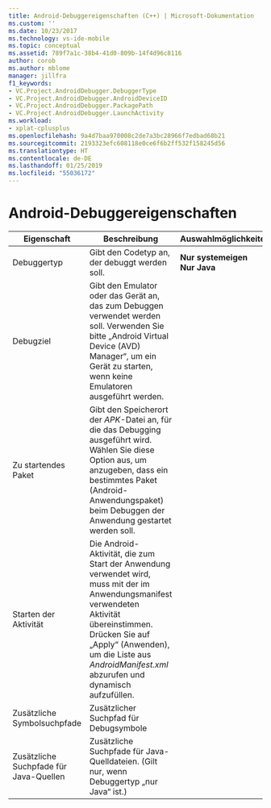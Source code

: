 ```yaml
---
title: Android-Debuggereigenschaften (C++) | Microsoft-Dokumentation
ms.custom: ''
ms.date: 10/23/2017
ms.technology: vs-ide-mobile
ms.topic: conceptual
ms.assetid: 789f7a1c-38b4-41d0-809b-14f4d96c8116
author: corob
ms.author: mblome
manager: jillfra
f1_keywords:
- VC.Project.AndroidDebugger.DebuggerType
- VC.Project.AndroidDebugger.AndroidDeviceID
- VC.Project.AndroidDebugger.PackagePath
- VC.Project.AndroidDebugger.LaunchActivity
ms.workload:
- xplat-cplusplus
ms.openlocfilehash: 9a4d7baa970008c2de7a3bc28966f7edbad68b21
ms.sourcegitcommit: 2193323efc608118e0ce6f6b2ff532f158245d56
ms.translationtype: HT
ms.contentlocale: de-DE
ms.lasthandoff: 01/25/2019
ms.locfileid: "55036172"
---
```

# <a name="android-debugger-properties"></a>Android-Debuggereigenschaften

Eigenschaft | Beschreibung | Auswahlmöglichkeiten
--- | ---| ---
Debuggertyp | Gibt den Codetyp an, der debuggt werden soll. | **Nur systemeigen**<br>**Nur Java**<br>
Debugziel | Gibt den Emulator oder das Gerät an, das zum Debuggen verwendet werden soll. Verwenden Sie bitte „Android Virtual Device (AVD) Manager“, um ein Gerät zu starten, wenn keine Emulatoren ausgeführt werden.
Zu startendes Paket | Gibt den Speicherort der *APK*-Datei an, für die das Debugging ausgeführt wird. Wählen Sie diese Option aus, um anzugeben, dass ein bestimmtes Paket (Android-Anwendungspaket) beim Debuggen der Anwendung gestartet werden soll.
Starten der Aktivität | Die Android-Aktivität, die zum Start der Anwendung verwendet wird, muss mit der im Anwendungsmanifest verwendeten Aktivität übereinstimmen. Drücken Sie auf „Apply“ (Anwenden), um die Liste aus *AndroidManifest.xml* abzurufen und dynamisch aufzufüllen.
Zusätzliche Symbolsuchpfade | Zusätzlicher Suchpfad für Debugsymbole
Zusätzliche Suchpfade für Java-Quellen | Zusätzliche Suchpfade für Java-Quelldateien. (Gilt nur, wenn Debuggertyp „nur Java“ ist.)
